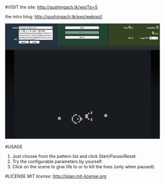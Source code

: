 #VISIT
the site: <http://gushingach.tk/wp/?p=5>

the intro blog: <http://gushingach.tk/exp/webgol/>

![The Screenshot](https://github.com/pkuphenix/webgol/raw/master/webgol.png)

#USAGE
1. Just choose from the pattern list and click Start/Pause/Reset.
2. Try the configurable parameters by yourself.
3. Click on the scene to give life to or to kill the lives (only when paused).

#LICENSE
*MIT license*: <http://lqian.mit-license.org>